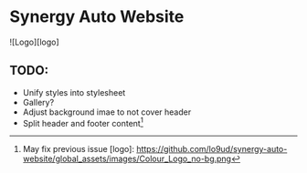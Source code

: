 # Synergy Auto Website
![Logo][logo]
## TODO:

- Unify styles into stylesheet
- Gallery?
- Adjust background imae to not cover header
- Split header and footer content[^1]

[^1]: May fix previous issue
[logo]: https://github.com/lo9ud/synergy-auto-website/global_assets/images/Colour_Logo_no-bg.png